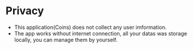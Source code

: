 # Privacy

- This application(Coins) does not collect any user imformation.
- The app works without internet connection, all your datas was storage locally, you can manage them by yourself.

